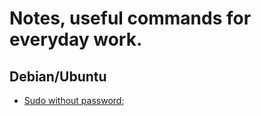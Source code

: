 # Notes, useful commands for everyday work.

## Debian/Ubuntu

- <a href="./sudoWithoutPassword.md">Sudo without password</a>;
